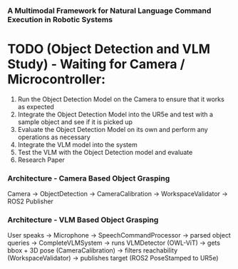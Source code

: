 ### A Multimodal Framework for Natural Language Command Execution in Robotic Systems ###

# TODO (Object Detection and VLM Study) - Waiting for Camera / Microcontroller:
1. Run the Object Detection Model on the Camera to ensure that it works as expected
2. Integrate the Object Detection Model into the UR5e and test with a sample object and see if it is picked up
3. Evaluate the Object Detection Model on its own and perform any operations as necessary
4. Integrate the VLM model into the system
5. Test the VLM with the Object Detection model and evaluate 
6. Research Paper


### Architecture - Camera Based Object Grasping ###
Camera -> ObjectDetection -> CameraCalibration -> WorkspaceValidator -> ROS2 Publisher

### Architecture - VLM Based Object Grasping ###  
User speaks → Microphone → SpeechCommandProcessor
           → parsed object queries → CompleteVLMSystem
           → runs VLMDetector (OWL-ViT)
           → gets bbox + 3D pose (CameraCalibration)
           → filters reachability (WorkspaceValidator)
           → publishes target (ROS2 PoseStamped to UR5e)